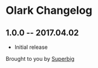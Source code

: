 # Olark Changelog

## 1.0.0 -- 2017.04.02

* Initial release

Brought to you by [Superbig](https://superbig.co)

